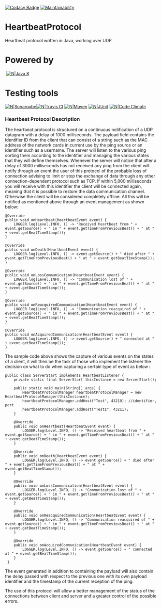 [![Codacy Badge](https://api.codacy.com/project/badge/Grade/954a0d9afcda4fa08e90bd5de0336b8e)](https://app.codacy.com/app/Daniele-Comi/HeartbeatProtocol?utm_source=github.com&utm_medium=referral&utm_content=Daniele-Comi/HeartbeatProtocol&utm_campaign=Badge_Grade_Settings)
[![Maintainability](https://api.codeclimate.com/v1/badges/1653a270f84252f44179/maintainability)](https://codeclimate.com/github/Daniele-Comi/HeartbeatProtocol/maintainability)

# HeartbeatProtocol
Heartbeat protocol written in Java, working over UDP


# Powered by 
  [![N|Java 8](http://www.winpenpack.com/en/e107_files/downloadthumbs/java_logo.png)](http://www.oracle.com/technetwork/java/index.html)
# Testing tools 
[![N|Sonarqube](http://oomusou.io/images/feature/sonar.png)](https://www.sonarqube.org)[![N|Travis CI](https://cdn.iconscout.com/public/images/icon/free/png-128/travis-ci-company-brand-logo-3ea4b6108b6d19db-128x128.png)](https://travis-ci.com) [![N|Maven](https://www.myget.org/Content/images/packageDefaultIcon_maven.png)](http://maven.apache.org/download.cgi) [![N|JUnit](https://res.cloudinary.com/codetrace/raw/upload/v1518632546/java:junit:junit.png)](https://junit.org/junit5/) [![N|Code Climate](https://images.ctfassets.net/3ouphkrynjol/3dbUrGMAFOuYQasYGWM0SK/f7167126b1ff3e8cc7c895e508c08a13/codeclimate.com.png)](https://codeclimate.com)

### Heartbeat Protocol Description
The heartbeat protocol is structured on a continuous notification of a UDP datagram with a delay of 1000 milliseconds. The payload field contains the identifier ID from the client that can consist of a string such as the MAC address of the network cards in current use by the ping source or an identifier such as a username.
The server will listen to the various ping sorting them according to the identifier and managing the various states that they will define themselves.
Whenever the server will notice that after a delay of 3000 milliseconds has not received any ping from the client will notify through an event the user of this protocol of the
probable loss of connection advising to limit or stop the exchange of data through any other connection-dependent protocol such as TCP.
If within 5,000 milliseconds you will receive with this identifier the client will be connected again, meaning that it is possible to restore the data communication channel.
Otherwise the client will be considered completely offline.
All this will be notified as mentioned above through an event management as shown below:
 
 
 
    @Override
    public void onHeartbeat(HeartbeatEvent event) {
        LOGGER.log(Level.INFO, () -> "Received heartbeat from " + event.getSource() + " in " + event.getTimeFromPreviousBeat() + " at " + event.getBeatTimeStamp());
    }

    @Override
    public void onDeath(HeartbeatEvent event) {
        LOGGER.log(Level.INFO, () -> event.getSource() + " died after " + event.getTimeFromPreviousBeat() + " at " + event.getBeatTimeStamp());
    }

    @Override
    public void onLossCommunication(HeartbeatEvent event) {
        LOGGER.log(Level.INFO, () -> "Communication lost of " + event.getSource() + " in " + event.getTimeFromPreviousBeat() + " at " + event.getBeatTimeStamp());
    }

    @Override
    public void onReacquiredCommunication(HeartbeatEvent event) {
        LOGGER.log(Level.INFO, () -> "Communication reacquired of " + event.getSource() + " in " + event.getTimeFromPreviousBeat() + " at " + event.getBeatTimeStamp());
    }

    @Override
    public void onAcquiredCommunication(HeartbeatEvent event) {
        LOGGER.log(Level.INFO, () -> event.getSource() + " connected at " + event.getBeatTimeStamp());
    }
     
 The sample code above shows the capture of various events on the states of a client, it will then be the task of those who implement the listener the decision on what to do when capturing a certain type of event as below :
    
    public class ServerStart implements HeartbeatListener {
        private static final ServerStart thisInstance = new ServerStart();
        
        public static void main(String[] args) {
            HeartbeatProtocolManager heartbeatProtocolManager = new HeartbeatProtocolManager(thisInstance);
            heartbeatProtocolManager.addHost("Test", 43210); //identifier, port
            heartbeatProtocolManager.addHost("Test1", 43211);
        }
        
        @Override
        public void onHeartbeat(HeartbeatEvent event) {
            LOGGER.log(Level.INFO, () -> "Received heartbeat from " + event.getSource() + " in " + event.getTimeFromPreviousBeat() + " at " + event.getBeatTimeStamp());
        }

        @Override
        public void onDeath(HeartbeatEvent event) {
            LOGGER.log(Level.INFO, () -> event.getSource() + " died after " + event.getTimeFromPreviousBeat() + " at " + event.getBeatTimeStamp());
        }

        @Override
        public void onLossCommunication(HeartbeatEvent event) {
            LOGGER.log(Level.INFO, () -> "Communication lost of " + event.getSource() + " in " + event.getTimeFromPreviousBeat() + " at " + event.getBeatTimeStamp());
        }

        @Override
        public void onReacquiredCommunication(HeartbeatEvent event) {
            LOGGER.log(Level.INFO, () -> "Communication reacquired of " + event.getSource() + " in " + event.getTimeFromPreviousBeat() + " at " + event.getBeatTimeStamp());
        }

        @Override
        public void onAcquiredCommunication(HeartbeatEvent event) {
            LOGGER.log(Level.INFO, () -> event.getSource() + " connected at " + event.getBeatTimeStamp());
        }        
     }
  
  
The event generated in addition to containing the payload will also contain the delay passed with respect to the previous one with its own payload identifier and the timestamp of the current reception of the ping.
  
The use of this protocol will allow a better management of the status of the connections between client and server and a greater control of the possible errors.
